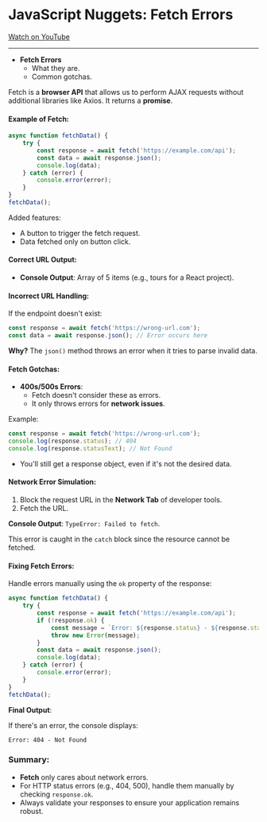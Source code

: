 
# JavaScript Nuggets: Fetch Errors

[Watch on YouTube](https://www.youtube.com/watch?v=otrSJg1yeeo)

---

- **Fetch Errors**
  - What they are.
  - Common gotchas.

Fetch is a **browser API** that allows us to perform AJAX requests without additional libraries like Axios. It returns a **promise**.

#### Example of Fetch:
```javascript
async function fetchData() {
    try {
        const response = await fetch('https://example.com/api');
        const data = await response.json();
        console.log(data);
    } catch (error) {
        console.error(error);
    }
}
fetchData();
```

Added features:

- A button to trigger the fetch request.
- Data fetched only on button click.

#### Correct URL Output:

- **Console Output**: Array of 5 items (e.g., tours for a React project).

#### Incorrect URL Handling:

If the endpoint doesn't exist:

```javascript
const response = await fetch('https://wrong-url.com');
const data = await response.json(); // Error occurs here
```

**Why?** The `json()` method throws an error when it tries to parse invalid data.

#### Fetch Gotchas:

- **400s/500s Errors**:
  - Fetch doesn't consider these as errors.
  - It only throws errors for **network issues**.

Example:

```javascript
const response = await fetch('https://wrong-url.com');
console.log(response.status); // 404
console.log(response.statusText); // Not Found
```

- You'll still get a response object, even if it's not the desired data.

#### Network Error Simulation:

1. Block the request URL in the **Network Tab** of developer tools.
2. Fetch the URL.

**Console Output**: `TypeError: Failed to fetch`.

This error is caught in the `catch` block since the resource cannot be fetched.

#### Fixing Fetch Errors:

Handle errors manually using the `ok` property of the response:

```javascript
async function fetchData() {
    try {
        const response = await fetch('https://example.com/api');
        if (!response.ok) {
            const message = `Error: ${response.status} - ${response.statusText}`;
            throw new Error(message);
        }
        const data = await response.json();
        console.log(data);
    } catch (error) {
        console.error(error);
    }
}
fetchData();
```

**Final Output**:

If there's an error, the console displays:

```
Error: 404 - Not Found
```

### Summary:

- **Fetch** only cares about network errors.
- For HTTP status errors (e.g., 404, 500), handle them manually by checking `response.ok`.
- Always validate your responses to ensure your application remains robust.
